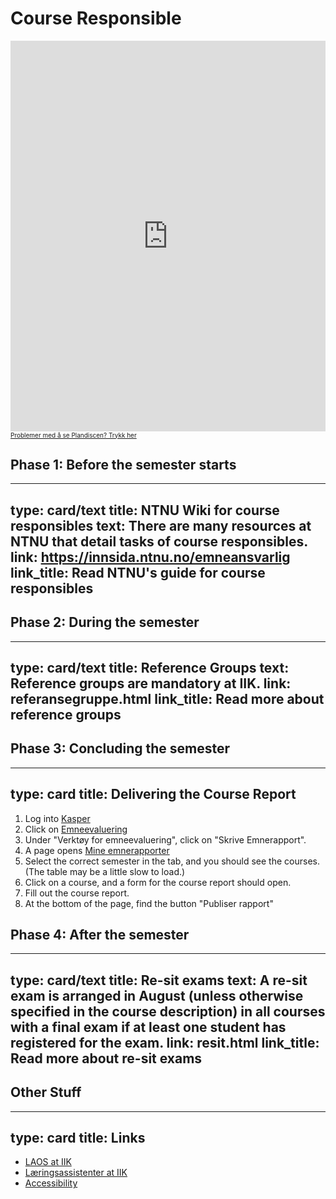 
# Course Responsible


<div style="max-width:1000px;width:100%;"><div style="position: relative;padding-bottom: 117%;padding-top: 35px;height: 0;overflow: hidden;"><iframe src="https://create.plandisc.com/wheel/embed/6SoHEVF" scrolling="no" frameborder="0" style="position:absolute;top:0;left:0;width:100%;height:100%;"></iframe></div></div><a style="font-size:10px;" href="https://create.plandisc.com/6SoHEVF ">Problemer med å se Plandiscen? Trykk her</a>



## Phase 1: Before the semester starts

---
type: card/text
title: NTNU Wiki for course responsibles
text: There are many resources at NTNU that detail tasks of course responsibles.
link: https://innsida.ntnu.no/emneansvarlig
link_title: Read NTNU's guide for course responsibles
---




## Phase 2: During the semester

---
type: card/text
title: Reference Groups
text: Reference groups are mandatory at IIK.
link: referansegruppe.html
link_title: Read more about reference groups
---



## Phase 3: Concluding the semester

---
type: card
title: Delivering the Course Report
---
1. Log into [Kasper](https://studntnu.sharepoint.com/sites/studieplanlegging)
2. Click on [Emneevaluering](https://studntnu.sharepoint.com/sites/studieplanlegging/SitePages/Startside-emne.aspx)
3. Under "Verktøy for emneevaluering", click on "Skrive Emnerapport".
4. A page opens [Mine emnerapporter](https://studntnu.sharepoint.com/sites/studieplanlegging/SitePages/Mine-emnerapporter.aspx)
5. Select the correct semester in the tab, and you should see the courses. (The table may be a little slow to load.)
6. Click on a course, and a form for the course report should open. 
7. Fill out the course report. 
8. At the bottom of the page, find the button "Publiser rapport"


## Phase 4: After the semester

---
type: card/text
title: Re-sit exams
text: A re-sit exam is arranged in August (unless otherwise specified in the course description) in all courses with a final exam if at least one student has registered for the exam.
link: resit.html
link_title: Read more about re-sit exams
---


## Other Stuff

---
type: card
title: Links
---
* [LAOS at IIK](laos.html)
* [Læringsassistenter at IIK](læringsassistenter.html)
* [Accessibility](https://i.ntnu.no/wiki/-/wiki/Norsk/Forelese+for+studenter+med+funksjonsnedsettelse)





